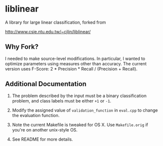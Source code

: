 liblinear
=========

A library for large linear classification, forked from

http://www.csie.ntu.edu.tw/~cjlin/liblinear/

Why Fork?
---------

I needed to make source-level modifications. In particular, I wanted to optimize parameters using measures other than accuracy. The current version uses F-Score: 2 * Precision * Recall / (Precision + Recall).


Additional Documentation
------------------------

1. The problem described by the input must be a binary classification problem, and class labels must be either `+1` or `-1`.

1. Modify the assigned value of `validation_function` in `eval.cpp` to change the evaluation function.

1. Note the current Makefile is tweaked for OS X. Use `Makefile.orig` if you're on another unix-style OS.

1. See README for more details.

